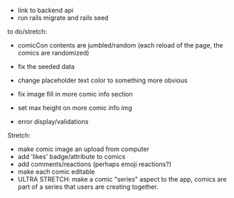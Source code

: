 * link to backend api
* run rails migrate and rails seed

to do/stretch:

* comicCon contents are jumbled/random (each reload of the page, the comics are randomized)

* fix the seeded data

* change placeholder text color to something more obvious
* fix image fill in more comic info section
* set max height on more comic info img

* error display/validations

Stretch:
* make comic image an upload from computer
* add 'likes' badge/attribute to comics
* add comments/reactions (perhaps emoji reactions?)
* make each comic editable
* ULTRA STRETCH: make a comic "series" aspect to the app, comics are part of a series that users are creating together. 